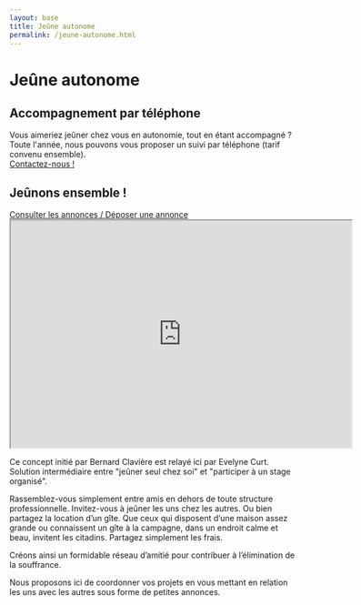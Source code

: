 ```yaml
---
layout: base
title: Jeûne autonome
permalink: /jeune-autonome.html
---
```


# Jeûne autonome


## Accompagnement par téléphone
Vous aimeriez jeûner chez vous en autonomie, tout en étant accompagné ?  
Toute l'année, nous pouvons vous proposer un suivi par téléphone (tarif convenu ensemble).  
[Contactez-nous !](/contact.html)

## Jeûnons ensemble !

<div id="boutons">
	<a class="bouton" href="https://annuel2.framapad.org/p/jeunons-ensemble"> Consulter les annonces / Déposer une annonce</a></div>
	
<iframe name="embed_readwrite" src="https://annuel2.framapad.org/p/jeunons-ensemble?showControls=true&showChat=true&showLineNumbers=true&useMonospaceFont=false" width=600 height=400></iframe>

Ce concept initié par Bernard Clavière est relayé ici par Evelyne Curt.
Solution intermédiaire entre "jeûner seul chez soi" et "participer à un stage organisé".

Rassemblez-vous simplement entre amis en dehors de toute structure professionnelle. Invitez-vous à jeûner les uns chez les autres. Ou bien partagez la location d’un gîte. Que ceux qui disposent d’une maison assez grande ou connaissent un gîte à la campagne, dans un endroit calme et beau, invitent les citadins. Partagez simplement les frais.

Créons ainsi un formidable réseau d’amitié pour contribuer à l’élimination de la souffrance.

Nous proposons ici de coordonner vos projets en vous mettant en relation les uns avec les autres sous forme de petites annonces.
